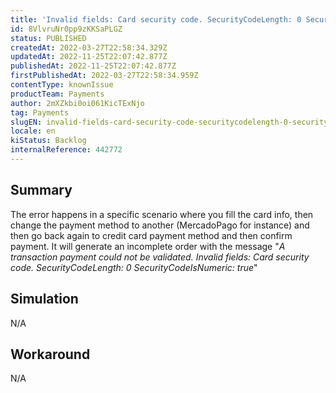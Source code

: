 ```yaml
---
title: 'Invalid fields: Card security code. SecurityCodeLength: 0 SecurityCodeIsNumeric: true'
id: 8VlvruNr0pp9zKKSaPLGZ
status: PUBLISHED
createdAt: 2022-03-27T22:58:34.329Z
updatedAt: 2022-11-25T22:07:42.877Z
publishedAt: 2022-11-25T22:07:42.877Z
firstPublishedAt: 2022-03-27T22:58:34.959Z
contentType: knownIssue
productTeam: Payments
author: 2mXZkbi0oi061KicTExNjo
tag: Payments
slugEN: invalid-fields-card-security-code-securitycodelength-0-securitycodeisnumeric-true
locale: en
kiStatus: Backlog
internalReference: 442772
---
```


## Summary


The error happens in a specific scenario where you fill the card info, then change the payment method to another (MercadoPago for instance) and then go back again to credit card payment method and then confirm payment.
It will generate an incomplete order with the message "*A transaction payment could not be validated. Invalid fields: Card security code. SecurityCodeLength: 0 SecurityCodeIsNumeric: true*"



## Simulation


N/A



## Workaround


N/A

